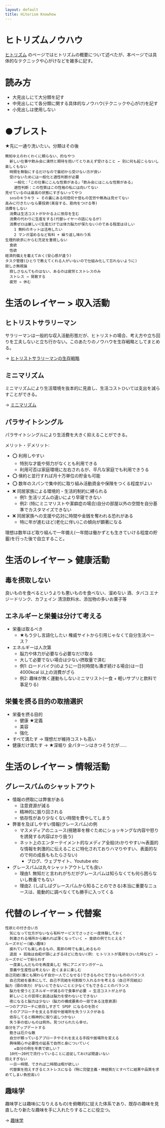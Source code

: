 ```yaml
---
layout: default
title: Hitorism Knowhow
---
```


# ヒトリズムノウハウ
[ヒトリズム](hitorism.md) のページではヒトリズムの概要について述べたが、本ページでは具体的なテクニックや心がけなどを雑多に記す。

# 読み方
- 大見出しにて大分類を記す
- 中見出しにて各分類に関する具体的なノウハウ(テクニックや心がけ)を記す
- 小見出しは使用しない

# ●ブレスト
★先に一通り洗いたい。分類はその後

```
無知ゆえのわくわくに頼らない、的なやつ
  新しい仕事や飲み会に漠然と期待を抱いてとりあえず受けること ← 別に何も起こらないし楽しくもない
  時間を無駄にするだけなので最初から受けない方が良い
  受けないためには一般化と適性判断が必要
    一般化：「この仕事にこんな性質がある」「飲み会にはこんな性質がある」
    適性判断：この性質はこの性格の私には向いてない
見せているのは最高の状態にすぎないってやつ
  snsのキラキラ ← その裏にある何倍何十倍もの苦労や無為は見せてない
高みに行きたいなら要投資(美容する、筋肉をつける等)
消費をしない
  消費は生活コストがかかる上に依存を生む
  消費の代わりに生産をする(代替レイヤーの話になるが)
  消費ゼロは厳しい(生産だけでは体力脳力が保たない)のである程度はほしい
    1 無料のネットは活用したい
    2 マンガ溜めるなど有料 + 繰り返し味わう系
生理的欲求にからむ充足を重視しない
  食欲
  性欲
経済的備えを蓄えておく(安心感が違う)
タスク管理(ひとりで教えてくれる人がいないので仕組み化して忘れないように)
寂しさ無視論
  寂しさなんてものはない、あるのは疲労とストレスのみ
  ストレス → 発散する
  疲労 → 休む
```

# 生活のレイヤー > 収入活動

## ヒトリストサラリーマン
サラリーマンは一般的な収入活動形態だが、ヒトリストの場合、考え方や立ち回りを工夫しないと立ち行かない。このあたりのノウハウを生存戦略としてまとめる。

→ [ヒトリストサラリーマンの生存戦略](hitorism_salaryman_strategy.md)

## ミニマリズム
ミニマリズムにより生活環境を抜本的に見直し、生活コストひいては支出を減らすことができる。

→ [ミニマリズム](minimalism.md)

## パラサイトシングル
パラサイトシングルにより生活費を大きく抑えることができる。

メリット・デメリット:

- :o: 利用しやすい
  - 特別な才能や努力がなくとも利用できる
  - 利用可否は家庭環境に左右されるが、平凡な家庭でも利用できうる
- :o: 倹約と並行すれば月十万単位の貯金も可能
- :o: 数年のスパンで集中的に取り組み活動資金や保険をつくる程度がよい
- :x: 同居家族による環境的・生活的制約に縛られる
  - 例1: 生活リズムの違いにより早寝できない
  - 例2: (特にミニマリストや潔癖症の場合)自分の部屋以外の空間を自分基準でカスタマイズできない
- :x: 同居家族への支援や応対に時間や金銭を奪われる恐れがある
  - 特に年が進むほど(老化に伴い)この傾向が顕著になる

理想は数年ほど取り組んで一年備え(一年間は働かずとも生きていける程度の貯蓄)を行った後で自立すること。

# 生活のレイヤー > 健康活動

## 毒を摂取しない
良いものを食べるというよりも悪いものを食べない、溜めない
酒、タバコ
エナジードリンク、カフェイン
清涼飲料水、添加物の多いお菓子等

## エネルギーと栄養は分けて考える
- 栄養は取るべき
  - ★もう少し言語化したい 権威サイトから引用じゃなくて自分生活ベース？
- エネルギーは人次第
  - 脳力や体力が必要なら必要なだけ取る
  - 大して必要でない場合は少ない摂取量で済む
  - 例1: ロードバイク(のように一日何時間も漕ぎ続ける場合)は一日 4000kcal 以上の消費がざら
  - 例2: 趣味が無く運動もしないミニマリスト(一食 + 軽いサプリと飲料で事足りる)

## 栄養を摂る目的の取捨選択
- 栄養を摂る目的
  - 健康 ★定義
  - 美容
  - 強化
- すべて満たす → 理想だが維持コストも高い
- 健康だけ満たす →  ★深堀り 全パターンはきつそうだが……

# 生活のレイヤー > 情報活動

## グレースパムのシャットアウト
- 情報の摂取には弊害がある
  - 注意資源が減る
  - 精神的に振り回される
  - 依存性があり少なくない時間を費やしてしまう
- 弊害を及ぼしやすい情報(グレースパム)の例
  - マスメディアのニュース(視聴率を稼ぐためにショッキングな内容や怒りを誘発する内容ばかり扱う)
  - ネット上のエンターテイメント的なメディア全般(わかりやすい≒表面的な情報を刺激的に伝えることに特化されておりハマりやすい、表面的なので何の成長ももたらさない)
    - ブログ、ウェブサイト、Youtube etc
- グレースパムは丸々シャットアウトしても良い
  - 理由1. 無知だと言われがちだがグレースパムは知らなくても何ら困らないし教養でもない
  - 理由2. (しばしばグレースパムから知ることのできる)本当に重要なニュースは、能動的に調べなくても勝手に入ってくる

# 代替のレイヤー > 代替案

```
性欲との付き合い方
  気になって仕方がないなら有料サービスでさっさと一度体験しておく
  刺激される場所から離れれば薄くなっていく ← 食欲の例でたとえる？
ルーズホビー(緩い趣味)
  疲れていても楽しめるもの、風邪の時でも楽しめるもの
  退屈 + 孤独は自殺が頭によぎるほどに危ない(例: ヒトリストが風邪をひいた時など) → ルーズホビーで紛らわす
  一度楽しんだものを再度楽しむ 特にアニメマンガゲーム
  意義や生産性は考えない 赴くままに楽しむ
自己完結(誰とも関わらず自分一人でこなせる)できるものとできないもののバランス
  自己完結を基本にして、自己不完結を何割取り入れるかを考える（自己不完結比）
脳力（頭の体力）がないとできないことと少なくてもできることのバランス
  脳力を使うとエネルギーが減るので食事が必要 → 生活コストが上がる
  新しいことの習得と創造は脳力を使わないとできない
  夜になると脳力は少ない（脳力の構成要素の一部である注意資源）
一つのアプローチに依存しすぎて SPOF になるのを防ぐ
  そのアプローチを支える手段や居場所を失うリスクがある
  依存してると精神的に取り返しつかない
  失う率の低いものは例外。見つけられたら幸せ。
自分をアップデートする
  飽きは厄介な敵
  自分が頼っているアプローチやそれを支える手段や居場所を変える
  興味関心や必要性の延長で自然と身についていく
    ★自分の例を年表で欲しい？
  10代～20代で流行っていることに追従しておけば間違いない
抱えすぎない
  一日一時間、できれば二時間は暇が欲しい
  代替案を抱えすぎるとストレスになる（特に完璧主義・神経質だとすべてに結果や品質を求めてしまい負担高い）
```

## 趣味学
趣味学とは趣味(になりえるもの)を俯瞰的に捉えた体系であり、既存の趣味を見直したり新たな趣味を手に入れたりすることに役立つ。

→ [趣味学](hobbilogy.md)
